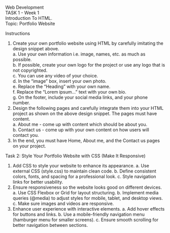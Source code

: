 Web Development  
TASK 1 - Week 1  
Introduction To HTML.  
Topic: Portfolio Website  

Instructions  
1. Create your own portfolio website using HTML by carefully imitating the design snippet above.  
a. Use your own information i.e. image, names, etc. as much as possible.  
b. If possible, create your own logo for the project or use any logo that is not copyrighted.  
c. You can use any video of your choice.  
d. In the “image” box, insert your own photo.  
e. Replace the “Heading” with your own name.  
f. Replace the “Lorem ipsum…” text with your own bio.  
g. On the footer, include your social media links, and your phone number.  
2. Design the following pages and carefully integrate them into your HTML project as shown on the 
above design snippet. The pages must have content.  
a. About me - come up with content which should be about you.  
b. Contact us - come up with your own content on how users will contact you.  
3. In the end, you must have Home, About me, and the Contact us pages on your project. 

Task 2: Style Your Portfolio Website with CSS (Make It Responsive)
1. Add CSS to style your website to enhance its appearance. a. Use external CSS (style.css) to maintain clean code. b. Define consistent colors, fonts, and spacing for a professional look. c. Style navigation links for better usability.
2. Ensure responsiveness so the website looks good on different devices. a. Use CSS Flexbox or Grid for layout structuring. b. Implement media queries (@media) to adjust styles for mobile, tablet, and desktop views. c. Make sure images and videos are responsive.
3. Enhance user experience with interactive elements. a. Add hover effects for buttons and links. b. Use a mobile-friendly navigation menu (hamburger menu for smaller screens). c. Ensure smooth scrolling for better navigation between sections.
